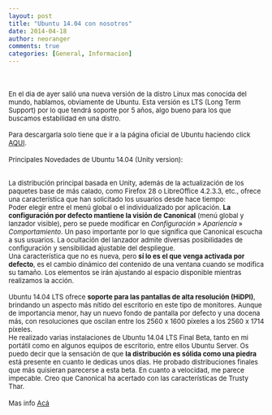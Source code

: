 ```yaml
---
layout: post
title: "Ubuntu 14.04 con nosotros"
date: 2014-04-18
author: neoranger
comments: true
categories: [General, Informacion]
---
```

<div class="separator" style="clear:both;text-align:center;"></div><br /><br /><span style="font-size:small;"><span>En el dia de ayer salió una nueva versión de la distro Linux mas conocida del mundo, hablamos, obviamente de Ubuntu. Esta versión es LTS (Long Term Support) por lo que tendrá soporte por 5 años, algo bueno para los que buscamos estabilidad en una distro.</span></span><br /><span style="font-size:small;"><span><br /></span></span><span style="font-size:small;"><span>Para descargarla solo tiene que ir a la página oficial de Ubuntu haciendo click <a href="http://www.ubuntu.com/" target="_blank">AQUI</a>.</span></span><br /><br /><span style="font-size:small;"><span>Principales Novedades de Ubuntu 14.04 (Unity version): </span></span><br />

<span style="font-size:small;"><span><br /></span></span><span style="font-size:small;"><span>La distribución principal basada en Unity, además de la actualización  de los paquetes base de más calado, como Firefox 28 o LibreOffice  4.2.3.3, etc., ofrece una característica que han solicitado los usuarios desde hace tiempo:</span></span><br />
<span style="font-size:small;"><span> </span></span><span style="font-size:small;"><span>Poder elegir entre el menú global o el individualizado por aplicación.</span></span><span style="font-size:small;"><span>   </span></span><span style="font-size:small;"><span><strong>La configuración por defecto mantiene la visión de Canonical</strong> (menú global y lanzador visible), pero se puede modificar en <em>Configuración</em> » <em>Apariencia</em> » <em>Comportamiento</em>.  Un paso importante por lo que significa que Canonical escucha a sus  usuarios. La ocultación del lanzador admite diversas posibilidades de  configuración y sensibilidad ajustable del despliegue. </span></span><br /><span style="font-size:small;"><span> </span></span><span style="font-size:small;"><span>Una característica que no es nueva, pero <strong>sí lo es el que venga activada por defecto</strong>,  es el cambio dinámico del contenido de una ventana cuando se modifica  su tamaño. Los elementos se irán ajustando al espacio disponible  mientras realizamos la acción. </span></span><br /><span style="font-size:small;"><span> </span></span><span style="font-size:small;"><span><br /></span></span><span style="font-size:small;"><span> </span></span><span style="font-size:small;"><span>Ubuntu 14.04 LTS ofrece <strong>soporte para las pantallas de alta resolución (HiDPI)</strong>,  brindando un aspecto más nítido del escritorio en este tipo de  monitores. Aunque de importancia menor, hay un nuevo fondo de pantalla  por defecto y una docena más, con resoluciones que oscilan entre los  2560 x 1600 píxeles a los 2560 x 1714 píxeles.</span></span><br /><span style="font-size:small;"><span> </span></span><span style="font-size:small;"><span>He realizado varias instalaciones de Ubuntu 14.04 LTS Final Beta,  tanto en mi portátil como en algunos equipos de escritorio, entre ellos  Ubuntu Server. Os puedo decir que la sensación de que <strong>la distribución es sólida como una piedra</strong> está presente en cuanto le dedicas unos días. He probado distribuciones  finales que más quisieran parecerse a esta beta. En cuanto a velocidad,  me parece impecable. Creo que Canonical ha acertado con las  características de Trusty Thar.</span></span><br /><br /><span style="font-size:small;"><span>Mas info <a href="http://www.genbeta.com/linux/ubuntu-14-04-lts-lanzamiento-oficial-principales-novedades-de-la-familia-trusty-tahr" target="_blank">Acá</a> </span></span><br /><span> </span>
